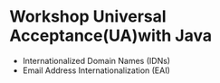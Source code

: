 # Workshop Universal Acceptance(UA)with Java
* Internationalized Domain Names (IDNs)
* Email Address Internationalization (EAI)

